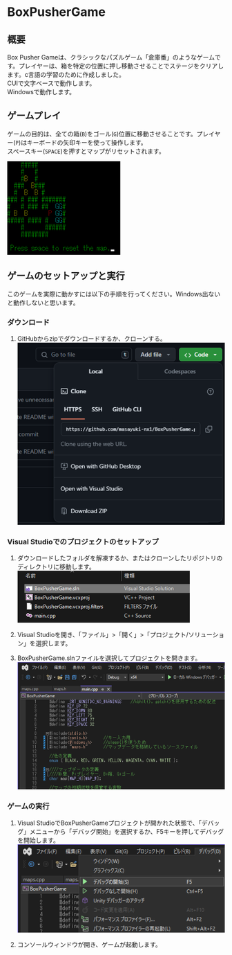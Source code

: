 # BoxPusherGame

## 概要
Box Pusher Gameは、クラシックなパズルゲーム「倉庫番」のようなゲームです。プレイヤーは、箱を特定の位置に押し移動させることでステージをクリアします。c言語の学習のために作成しました。  
CUIで文字ベースで動作します。  
Windowsで動作します。

## ゲームプレイ
ゲームの目的は、全ての箱(`B`)をゴール(`G`)位置に移動させることです。プレイヤー(`P`)はキーボードの矢印キーを使って操作します。  
スペースキー(`SPACE`)を押すとマップがリセットされます。

![Game Image](images/game.png)

## ゲームのセットアップと実行
このゲームを実際に動かすには以下の手順を行ってください。Windows出ないと動作しないと思います。

### ダウンロード
1. GitHubからzipでダウンロードするか、クローンする。  
![Game Image](images/image04.png)

### Visual Studioでのプロジェクトのセットアップ
1. ダウンロードしたフォルダを解凍するか、またはクローンしたリポジトリのディレクトリに移動します。  
![Game Image](images/image01.png)

1. Visual Studioを開き、「ファイル」>「開く」>「プロジェクト/ソリューション」を選択します。  
1. BoxPusherGame.slnファイルを選択してプロジェクトを開きます。  
![Game Image](images/image02.png)

### ゲームの実行
1. Visual StudioでBoxPusherGameプロジェクトが開かれた状態で、「デバッグ」メニューから「デバッグ開始」を選択するか、F5キーを押してデバッグを開始します。  
![Game Image](images/image03.png)

1. コンソールウィンドウが開き、ゲームが起動します。  

